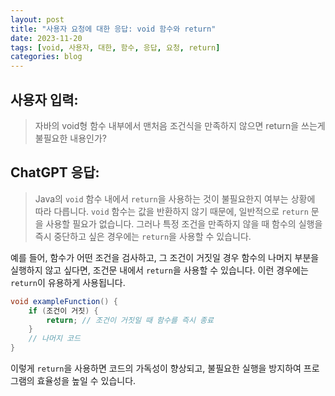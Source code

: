 ```yaml
---
layout: post
title: "사용자 요청에 대한 응답: void 함수와 return"
date: 2023-11-20
tags: [void, 사용자, 대한, 함수, 응답, 요청, return]
categories: blog
---
```


## 사용자 입력:
> 자바의 void형 함수 내부에서 맨처음 조건식을 만족하지 않으면 return을 쓰는게 불필요한 내용인가?

## ChatGPT 응답:
> Java의 `void` 함수 내에서 `return`을 사용하는 것이 불필요한지 여부는 상황에 따라 다릅니다. `void` 함수는 값을 반환하지 않기 때문에, 일반적으로 `return` 문을 사용할 필요가 없습니다. 그러나 특정 조건을 만족하지 않을 때 함수의 실행을 즉시 중단하고 싶은 경우에는 `return`을 사용할 수 있습니다.

예를 들어, 함수가 어떤 조건을 검사하고, 그 조건이 거짓일 경우 함수의 나머지 부분을 실행하지 않고 싶다면, 조건문 내에서 `return`을 사용할 수 있습니다. 이런 경우에는 `return`이 유용하게 사용됩니다.

```java
void exampleFunction() {
    if (조건이 거짓) {
        return; // 조건이 거짓일 때 함수를 즉시 종료
    }
    // 나머지 코드
}
```

이렇게 `return`을 사용하면 코드의 가독성이 향상되고, 불필요한 실행을 방지하여 프로그램의 효율성을 높일 수 있습니다.

